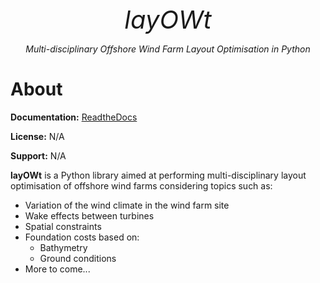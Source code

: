 <p align="center" style="font-size:40px; margin:0px 10px 0px 10px">
    <em>layOWt</em>
</p>
<p align="center">
    <em>Multi-disciplinary Offshore Wind Farm Layout Optimisation in Python</em>
</p>

# About

**Documentation:** [ReadtheDocs](https://layowt.readthedocs.io/en/latest/#)

**License:** N/A

**Support:** N/A

**layOWt** is a Python library aimed at performing multi-disciplinary
layout optimisation of offshore wind farms considering topics such as:

- Variation of the wind climate in the wind farm site
- Wake effects between turbines
- Spatial constraints
- Foundation costs based on:
    - Bathymetry
    - Ground conditions
- More to come...